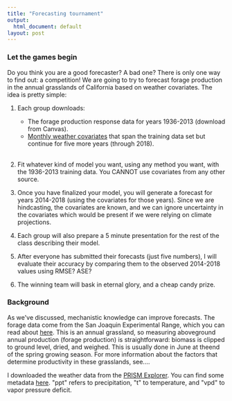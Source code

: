 ```yaml
---
title: "Forecasting tournament"
output:
  html_document: default
layout: post
---
```


### Let the games begin ###

Do you think you are a good forecaster? A bad one? There is only one way to find out:
a competition! We are going to try to forecast forage production in the annual
grasslands of California based on weather covariates. The idea is pretty simple: 

1. Each group downloads:
      + The forage production response data for years 1936-2013 (download from Canvas).
      + [Monthly weather covariates](https://github.com/pbadler/forecasting-dynamics-course/blob/master/data/sanjoaquin_prism_monthly.csv) that span the training data set 
but continue for five more years (through 2018).
<br><br>

2. Fit whatever kind of model you want, using any method you want, with 
the 1936-2013 training data. You CANNOT use covariates from any other source.

3. Once you have finalized your model, you will generate a forecast
for years 2014-2018 (using the covariates for those years). Since 
we are hindcasting, the covariates are known, and we can ignore uncertainty 
in the covariates which would be present if we were relying on climate projections.

4. Each group will also prepare a 5 minute presentation for the rest of the 
class describing their model.

5. After everyone has submitted their forecasts (just five numbers), 
I will evaluate their accuracy by comparing them to the observed 2014-2018
values using RMSE? ASE? 

6. The winning team will bask in eternal glory, and a cheap candy prize.


### Background ###

As we've discussed, mechanistic knowledge can improve forecasts. The forage
data come from the San Joaquin Experimental Range, which you can read about 
[here](https://www.fs.fed.us/psw/ef/san_joaquin/). This is an annual grassland,
so measuring aboveground annual production (forage production) is straightforward:
biomass is clipped to ground level, dried, and weighed. This is usually done in June 
at theend of the spring growing season. For more information about the factors
that determine productivity in these grasslands, see....

I downloaded the weather data from the [PRISM Explorer](http://www.prism.oregonstate.edu/explorer/). You can find some
metadata [here](https://github.com/pbadler/forecasting-dynamics-course/blob/master/data/sanjoaquin_prism_notes.txt). "ppt" refers to precipitation, "t" to temperature,
and "vpd" to vapor pressure deficit.


